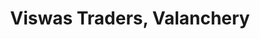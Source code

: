 ---
title: "Viswas Traders, Valanchery"
url: /valanchery/viswas-traders-valanchery/
shop: supermarket
---